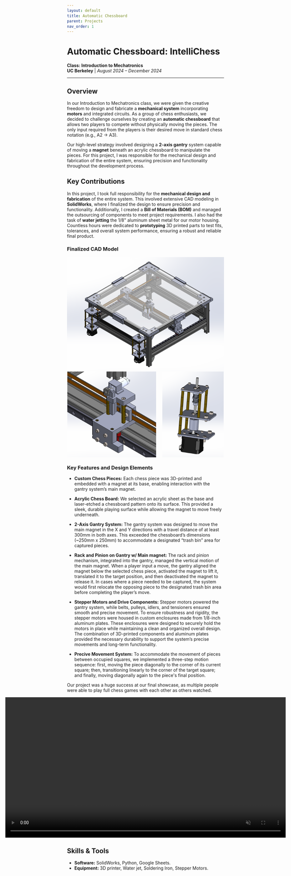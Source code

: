 ```yaml
---
layout: default
title: Automatic Chessboard
parent: Projects
nav_order: 1
---
```


# Automatic Chessboard: IntelliChess
**Class: Introduction to Mechatronics**  
**UC Berkeley** | *August 2024 – December 2024*

---

## Overview 
In our Introduction to Mechatronics class, we were given the creative freedom to design and fabricate a **mechanical system** incorporating **motors** and integrated circuits. As a group of chess enthusiasts, we decided to challenge ourselves by creating an **automatic chessboard** that allows two players to compete without physically moving the pieces. The only input required from the players is their desired move in standard chess notation (e.g., A2 → A3).

Our high-level strategy involved designing a **2-axis gantry** system capable of moving a **magnet** beneath an acrylic chessboard to manipulate the pieces. For this project, I was responsible for the mechanical design and fabrication of the entire system, ensuring precision and functionality throughout the development process.  

## Key Contributions
In this project, I took full responsibility for the **mechanical design and fabrication** of the entire system. This involved extensive CAD modeling in **SolidWorks**, where I finalized the design to ensure precision and functionality. Additionally, I created a **Bill of Materials (BOM)** and managed the outsourcing of components to meet project requirements. I also had the task of **water jetting** the 1/8" aluminum sheet metal for our motor housing. Countless hours were dedicated to **prototyping** 3D printed parts to test fits, tolerances, and overall system performance, ensuring a robust and reliable final product.

### Finalized CAD Model
<div style="display: flex; justify-content: center; gap: 20px;">
  <img src="assets/chessboard_finalCAD.png" alt="Laptop stand closed CAD" style="height: 367px; width: auto;">
</div>

<div style="display: flex; justify-content: center; gap: 20px;">
  <img src="assets/rackandpinionCAD.png" alt="Laptop stand closed CAD" style="height: 275px; width: auto;">
  <img src="assets/motorhousing.png" alt="Laptop stand open CAD" style="height: 275px; width: auto;">
</div>

### Key Features and Design Elements
- **Custom Chess Pieces:** Each chess piece was 3D-printed and embedded with a magnet at its base, enabling interaction with the gantry system’s main magnet.

- **Acrylic Chess Board:** We selected an acrylic sheet as the base and laser-etched a chessboard pattern onto its surface. This provided a sleek, durable playing surface while allowing the magnet to move freely underneath.    

- **2-Axis Gantry System:** The gantry system was designed to move the main magnet in the X and Y directions with a travel distance of at least 300mm in both axes. This exceeded the chessboard’s dimensions (~250mm x 250mm) to accommodate a designated “trash bin” area for captured pieces. 

- **Rack and Pinion on Gantry w/ Main magnet:** The rack and pinion mechanism, integrated into the gantry, managed the vertical motion of the main magnet. When a player input a move, the gantry aligned the magnet below the selected chess piece, activated the magnet to lift it, translated it to the target position, and then deactivated the magnet to release it. In cases where a piece needed to be captured, the system would first relocate the opposing piece to the designated trash bin area before completing the player’s move.

- **Stepper Motors and Drive Components:** Stepper motors powered the gantry system, while belts, pulleys, idlers, and tensioners ensured smooth and precise movement. To ensure robustness and rigidity, the stepper motors were housed in custom enclosures made from 1/8-inch aluminum plates. These enclosures were designed to securely hold the motors in place while maintaining a clean and organized overall design. The combination of 3D-printed components and aluminum plates provided the necessary durability to support the system’s precise movements and long-term functionality.

- **Precive Movement System:** To accommodate the movement of pieces between occupied squares, we implemented a three-step motion sequence: first, moving the piece diagonally to the corner of its current square; then, transitioning linearly to the corner of the target square; and finally, moving diagonally again to the piece's final position.  

Our project was a huge success at our final showcase, as multiple people were able to play full chess games with each other as others watched.

<div style="display: flex; justify-content: center;">
  <video style="height: 450px; width: auto;" controls autoplay loop muted>
    <source src="assets/IMG_3129.mp4" type="video/mp4">
    Your browser does not support the video tag.
  </video>
</div>

## Skills & Tools  
- **Software:** SolidWorks, Python, Google Sheets.
- **Equipment:** 3D printer, Water jet, Soldering Iron, Stepper Motors. 